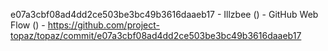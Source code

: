 e07a3cbf08ad4dd2ce503be3bc49b3616daaeb17 - Illzbee () - GitHub Web Flow () - https://github.com/project-topaz/topaz/commit/e07a3cbf08ad4dd2ce503be3bc49b3616daaeb17
